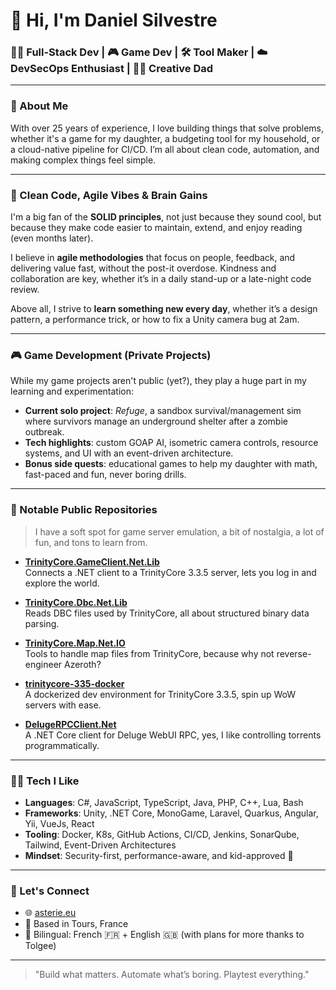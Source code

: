 # 👋 Hi, I'm Daniel Silvestre

### 🧑‍💻 Full-Stack Dev | 🎮 Game Dev | 🛠️ Tool Maker | ☁️ DevSecOps Enthusiast | 👨‍👧 Creative Dad

---

### 🧠 About Me

With over 25 years of experience, I love building things that solve problems,  whether it's a game for my daughter, a budgeting tool for my household, or a cloud-native pipeline for CI/CD. I’m all about clean code, automation, and making complex things feel simple.

---

### 🧼 Clean Code, Agile Vibes & Brain Gains

I'm a big fan of the **SOLID principles**,  not just because they sound cool, but because they make code easier to maintain, extend, and enjoy reading (even months later).

I believe in **agile methodologies** that focus on people, feedback, and delivering value fast,  without the post-it overdose. Kindness and collaboration are key, whether it’s in a daily stand-up or a late-night code review.

Above all, I strive to **learn something new every day**, whether it’s a design pattern, a performance trick, or how to fix a Unity camera bug at 2am.

---

### 🎮 Game Development (Private Projects)

While my game projects aren't public (yet?), they play a huge part in my learning and experimentation:

- **Current solo project**: *Refuge*,  a sandbox survival/management sim where survivors manage an underground shelter after a zombie outbreak.
- **Tech highlights**: custom GOAP AI, isometric camera controls, resource systems, and UI with an event-driven architecture.
- **Bonus side quests**: educational games to help my daughter with math,  fast-paced and fun, never boring drills.

---

### 🧪 Notable Public Repositories

> I have a soft spot for game server emulation,  a bit of nostalgia, a lot of fun, and tons to learn from.

- [**TrinityCore.GameClient.Net.Lib**](https://github.com/valcriss/TrinityCore.GameClient.Net.Lib)  
  Connects a .NET client to a TrinityCore 3.3.5 server,  lets you log in and explore the world.

- [**TrinityCore.Dbc.Net.Lib**](https://github.com/valcriss/TrinityCore.Dbc.Net.Lib)  
  Reads DBC files used by TrinityCore,  all about structured binary data parsing.

- [**TrinityCore.Map.Net.IO**](https://github.com/valcriss/TrinityCore.Map.Net.IO)  
  Tools to handle map files from TrinityCore,  because why not reverse-engineer Azeroth?

- [**trinitycore-335-docker**](https://github.com/valcriss/trinitycore-335-docker)  
  A dockerized dev environment for TrinityCore 3.3.5,  spin up WoW servers with ease.

- [**DelugeRPCClient.Net**](https://github.com/valcriss/DelugeRPCClient.Net)  
  A .NET Core client for Deluge WebUI RPC,  yes, I like controlling torrents programmatically.

---

### 🧑‍🔧 Tech I Like

- **Languages**: C#, JavaScript, TypeScript, Java, PHP, C++, Lua, Bash
- **Frameworks**: Unity, .NET Core, MonoGame, Laravel, Quarkus, Angular, Yii, VueJs, React
- **Tooling**: Docker, K8s, GitHub Actions, CI/CD, Jenkins, SonarQube, Tailwind, Event-Driven Architectures
- **Mindset**: Security-first, performance-aware, and kid-approved 👧

---

### 🔗 Let's Connect

- 🌐 [asterie.eu](https://asterie.eu/)
- 📍 Based in Tours, France
- 💬 Bilingual: French 🇫🇷 + English 🇬🇧 (with plans for more thanks to Tolgee)

---

> "Build what matters. Automate what’s boring. Playtest everything."

